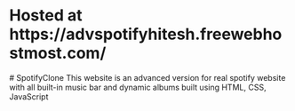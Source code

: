 <h1>Hosted at <a>https://advspotifyhitesh.freewebhostmost.com/</a></h1>
# SpotifyClone
This website is an advanced version for real spotify website with all built-in music bar and dynamic albums built using HTML, CSS, JavaScript
